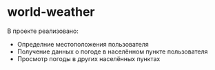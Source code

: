 # world-weather
В проекте реализовано:
- Определние местоположения пользователя
- Получение данных о погоде в населённом пункте пользователя
- Просмотр погоды в других населённых пунктах
